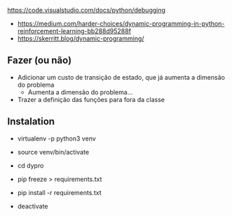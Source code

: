 https://code.visualstudio.com/docs/python/debugging

* https://medium.com/harder-choices/dynamic-programming-in-python-reinforcement-learning-bb288d95288f
* https://skerritt.blog/dynamic-programming/



## Fazer (ou não)
* Adicionar um custo de transição de estado, que já aumenta a dimensão do problema
  * Aumenta a dimensão do problema...
* Trazer a definição das funções para fora da classe


## Instalation
* virtualenv -p python3 venv
* source venv/bin/activate
* cd dypro
* pip freeze > requirements.txt
* pip install -r requirements.txt

* deactivate
